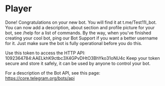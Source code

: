 # Player
Done! Congratulations on your new bot. You will find it at t.me/Test11I_bot. You can now add a description, about section and profile picture for your bot, see /help for a list of commands. By the way, when you've finished creating your cool bot, ping our Bot Support if you want a better username for it. Just make sure the bot is fully operational before you do this.

Use this token to access the HTTP API:
1092364784:AAELkhK9ctbc3X4GPvDHtO3BhYko31oNU4c
Keep your token secure and store it safely, it can be used by anyone to control your bot.

For a description of the Bot API, see this page: https://core.telegram.org/bots/api
